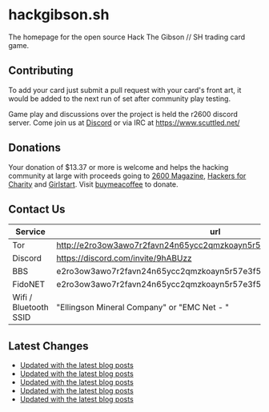 # hackgibson.sh
The homepage for the open source Hack The Gibson // SH trading card game.


## Contributing

To add your card just submit a pull request with your card's front art, it would be added to the next run of set after community play testing.

Game play and discussions over the project is held the r2600 discord server. Come join us at [Discord](https://discord.com/invite/9hABUzz) or via IRC at https://www.scuttled.net/


## Donations

Your donation of $13.37 or more is welcome and helps the hacking community at large with proceeds going to [2600 Magazine](https://2600.com/), [Hackers for Charity](https://hackersforcharity.org) and [Girlstart](https://girlstart.org).  Visit [buymeacoffee](https://www.buymeacoffee.com/hackgibson.sh) to donate.


## Contact Us

Service | url
-|-
Tor | http://e2ro3ow3awo7r2favn24n65ycc2qmzkoayn5r57e3f56nvjwdcgg32ad.onion
Discord | https://discord.com/invite/9hABUzz
BBS | e2ro3ow3awo7r2favn24n65ycc2qmzkoayn5r57e3f56nvjwdcgg32ad.onion:23
FidoNET | e2ro3ow3awo7r2favn24n65ycc2qmzkoayn5r57e3f56nvjwdcgg32ad.onion:24554
Wifi / Bluetooth SSID | "Ellingson Mineral Company" or "EMC Net - <fidonet address>"

## Latest Changes
<!-- BLOG-POST-LIST:START -->
- [Updated with the latest blog posts](https://github.com/DFW2600/hackgibson.sh/commit/8433d99a3bcfdc95ec95b2bcc153af04d2e31ab3)
- [Updated with the latest blog posts](https://github.com/DFW2600/hackgibson.sh/commit/0ec006efe74ec092f02dd49e17d1af4596520155)
- [Updated with the latest blog posts](https://github.com/DFW2600/hackgibson.sh/commit/0a281cf25cdf4bb92288c58d8e939618f53d290c)
- [Updated with the latest blog posts](https://github.com/DFW2600/hackgibson.sh/commit/f65315dbaeba63e1cac4ccc460631ab8a7f50c4b)
- [Updated with the latest blog posts](https://github.com/DFW2600/hackgibson.sh/commit/c8a74966bf0cfaebabdc4415d6bbb828d7790979)
<!-- BLOG-POST-LIST:END -->
